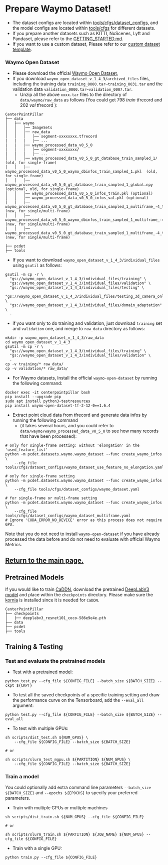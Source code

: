 

# Prepare Waymo Dataset!
- The dataset configs are located within [tools/cfgs/dataset_configs](../tools/cfgs/dataset_configs), and the model configs are located within [tools/cfgs](../tools/cfgs) for different datasets.
- If you prepare another datasets such as KITTI, NuScenes, Lyft and Pandaset, please refer to the [GETTING_STARTED.md](../docs/GETTING_STARTED.md).
- If you want to use a custom dataset, Please refer to our [custom dataset template](CUSTOM_DATASET_TUTORIAL.md).

### Waymo Open Dataset
- Please download the official [Waymo Open Dataset](https://waymo.com/open/download/),
- If you download `waymo_open_dataset_v_1_4_3/archived_files` files, including the training data `training_0000.tar~training_0031.tar` and the validation data `validation_0000.tar~validation_0007.tar`.
  - Unzip all the above `xxxx.tar` files to the directory of `data/waymo/raw_data` as follows (You could get 798 *train* tfrecord and 202 *val* tfrecord ):

```
CenterPointPillar
├── data
│   ├── waymo
│   │   │── ImageSets
│   │   │── raw_data
│   │   │   │── segment-xxxxxxxx.tfrecord
|   |   |   |── ...
|   |   |── waymo_processed_data_v0_5_0
│   │   │   │── segment-xxxxxxxx/
|   |   |   |── ...
│   │   │── waymo_processed_data_v0_5_0_gt_database_train_sampled_1/  (old, for single-frame)
│   │   │── waymo_processed_data_v0_5_0_waymo_dbinfos_train_sampled_1.pkl  (old, for single-frame)
│   │   │── waymo_processed_data_v0_5_0_gt_database_train_sampled_1_global.npy (optional, old, for single-frame)
│   │   │── waymo_processed_data_v0_5_0_infos_train.pkl (optional)
│   │   │── waymo_processed_data_v0_5_0_infos_val.pkl (optional)
|   |   |── waymo_processed_data_v0_5_0_gt_database_train_sampled_1_multiframe_-4_to_0 (new, for single/multi-frame)
│   │   │── waymo_processed_data_v0_5_0_waymo_dbinfos_train_sampled_1_multiframe_-4_to_0.pkl (new, for single/multi-frame)
│   │   │── waymo_processed_data_v0_5_0_gt_database_train_sampled_1_multiframe_-4_to_0_global.np  (new, for single/multi-frame)

├── pcdet
├── tools
```

* If you want to download `waymo_open_dataset_v_1_4_3/individual_files` using `gsutil` as follows:
```shell
gsutil -m cp -r \
  "gs://waymo_open_dataset_v_1_4_3/individual_files/training" \
  "gs://waymo_open_dataset_v_1_4_3/individual_files/validation" \
  "gs://waymo_open_dataset_v_1_4_3/individual_files/testing" \
  "gs://waymo_open_dataset_v_1_4_3/individual_files/testing_3d_camera_only_detection" \
  "gs://waymo_open_dataset_v_1_4_3/individual_files/domain_adaptation" \
  .
```

- if you want only to do training and validation, just download `training` set and `validation` one, and merge to `raw_data` directory as follows:
```shell
mkdir -p waymo_open_dataset_v_1_4_3/raw_data
cd waymo_open_dataset_v_1_4_3
gsutil -m cp -r \
  "gs://waymo_open_dataset_v_1_4_3/individual_files/training" \
  "gs://waymo_open_dataset_v_1_4_3/individual_files/validation" \
  .
cp -v training/* raw_data/
cp -v validation/* raw_data/
```

- For Waymo datasets, Install the official `waymo-open-dataset` by running the following command:
``` shell
docker exec -it centerpointpillar bash
pip install --upgrade pip
sudo apt install python3-testresources
pip install waymo-open-dataset-tf-2-12-0==1.6.4
```

- Extract point cloud data from tfrecord and generate data infos by running the following command
  - (it takes several hours, and you could refer to `data/waymo/waymo_processed_data_v0_5_0` to see how many records that have been processed):
``` shell
# only for single-frame setting: without 'elongation' in the 'used_feature_list'
python -m pcdet.datasets.waymo.waymo_dataset --func create_waymo_infos \
    --cfg_file tools/cfgs/dataset_configs/waymo_dataset_use_feature_no_elongation.yaml
    
# only for single-frame setting
python -m pcdet.datasets.waymo.waymo_dataset --func create_waymo_infos \
    --cfg_file tools/cfgs/dataset_configs/waymo_dataset.yaml

# for single-frame or multi-frame setting
python -m pcdet.datasets.waymo.waymo_dataset --func create_waymo_infos \
    --cfg_file tools/cfgs/dataset_configs/waymo_dataset_multiframe.yaml
# Ignore 'CUDA_ERROR_NO_DEVICE' error as this process does not require GPU.
```
Note that you do not need to install `waymo-open-dataset` if you have already processed the data before and do not need to evaluate with official Waymo Metrics.

## [Return to the main page.](../README.md)


## Pretrained Models
If you would like to train [CaDDN](../tools/cfgs/kitti_models/CaDDN.yaml), download the pretrained [DeepLabV3 model](https://download.pytorch.org/models/deeplabv3_resnet101_coco-586e9e4e.pth) and place within the `checkpoints` directory. Please make sure the [kornia](https://github.com/kornia/kornia) is installed since it is needed for `CaDDN`.
```
CenterPointPillar
├── checkpoints
│   ├── deeplabv3_resnet101_coco-586e9e4e.pth
├── data
├── pcdet
├── tools
```

## Training & Testing


### Test and evaluate the pretrained models
* Test with a pretrained model:
```shell script
python test.py --cfg_file ${CONFIG_FILE} --batch_size ${BATCH_SIZE} --ckpt ${CKPT}
```

* To test all the saved checkpoints of a specific training setting and draw the performance curve on the Tensorboard, add the `--eval_all` argument:
```shell script
python test.py --cfg_file ${CONFIG_FILE} --batch_size ${BATCH_SIZE} --eval_all
```

* To test with multiple GPUs:
```shell script
sh scripts/dist_test.sh ${NUM_GPUS} \
    --cfg_file ${CONFIG_FILE} --batch_size ${BATCH_SIZE}

# or

sh scripts/slurm_test_mgpu.sh ${PARTITION} ${NUM_GPUS} \
    --cfg_file ${CONFIG_FILE} --batch_size ${BATCH_SIZE}
```


### Train a model
You could optionally add extra command line parameters `--batch_size ${BATCH_SIZE}` and `--epochs ${EPOCHS}` to specify your preferred parameters.


* Train with multiple GPUs or multiple machines
```shell script
sh scripts/dist_train.sh ${NUM_GPUS} --cfg_file ${CONFIG_FILE}

# or

sh scripts/slurm_train.sh ${PARTITION} ${JOB_NAME} ${NUM_GPUS} --cfg_file ${CONFIG_FILE}
```

* Train with a single GPU:
```shell script
python train.py --cfg_file ${CONFIG_FILE}
```



